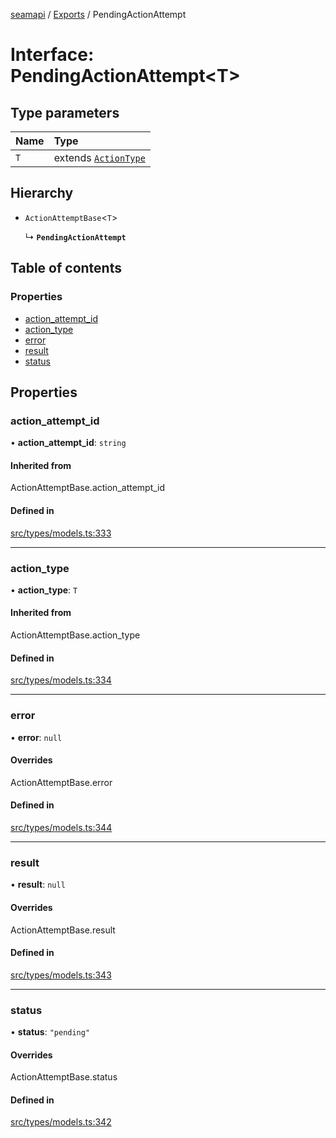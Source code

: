 [seamapi](../README.md) / [Exports](../modules.md) / PendingActionAttempt

# Interface: PendingActionAttempt<T\>

## Type parameters

| Name | Type |
| :------ | :------ |
| `T` | extends [`ActionType`](../modules.md#actiontype) |

## Hierarchy

- `ActionAttemptBase`<`T`\>

  ↳ **`PendingActionAttempt`**

## Table of contents

### Properties

- [action\_attempt\_id](PendingActionAttempt.md#action_attempt_id)
- [action\_type](PendingActionAttempt.md#action_type)
- [error](PendingActionAttempt.md#error)
- [result](PendingActionAttempt.md#result)
- [status](PendingActionAttempt.md#status)

## Properties

### action\_attempt\_id

• **action\_attempt\_id**: `string`

#### Inherited from

ActionAttemptBase.action\_attempt\_id

#### Defined in

[src/types/models.ts:333](https://github.com/seamapi/javascript/blob/main/src/types/models.ts#L333)

___

### action\_type

• **action\_type**: `T`

#### Inherited from

ActionAttemptBase.action\_type

#### Defined in

[src/types/models.ts:334](https://github.com/seamapi/javascript/blob/main/src/types/models.ts#L334)

___

### error

• **error**: ``null``

#### Overrides

ActionAttemptBase.error

#### Defined in

[src/types/models.ts:344](https://github.com/seamapi/javascript/blob/main/src/types/models.ts#L344)

___

### result

• **result**: ``null``

#### Overrides

ActionAttemptBase.result

#### Defined in

[src/types/models.ts:343](https://github.com/seamapi/javascript/blob/main/src/types/models.ts#L343)

___

### status

• **status**: ``"pending"``

#### Overrides

ActionAttemptBase.status

#### Defined in

[src/types/models.ts:342](https://github.com/seamapi/javascript/blob/main/src/types/models.ts#L342)
